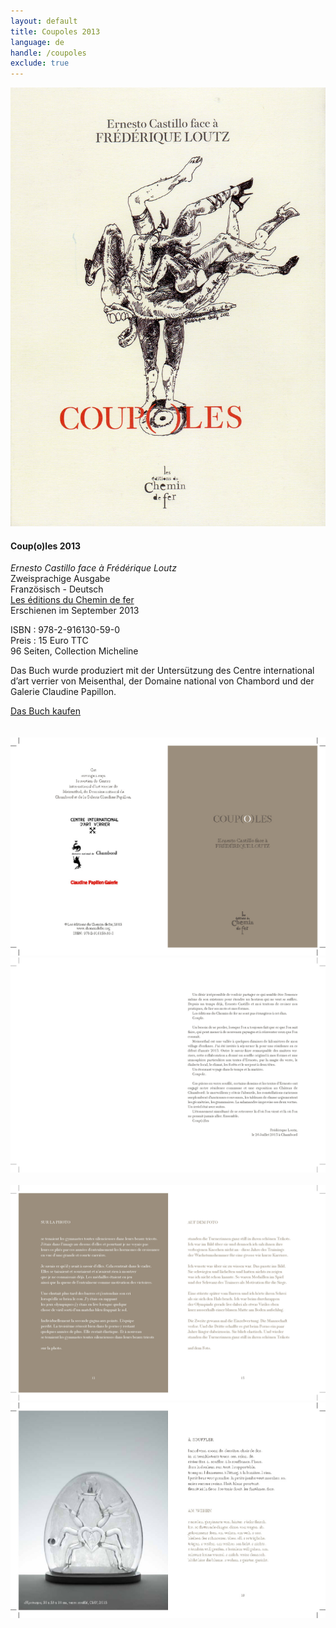 ```yaml
---
layout: default
title: Coupoles 2013
language: de
handle: /coupoles
exclude: true
---
```


<a rel="lightbox" data-lightbox="example-1" href="/images/coupoles-front001.jpg" title="Coupoles Cover"><img src="/images/coupoles-front001.jpg" alt="Coupoles Cover" class="img-left"></a>
#### Coup(o)les 2013  
*Ernesto Castillo face à Frédérique Loutz*  
Zweisprachige Ausgabe  
Französisch - Deutsch  
<a href="http://www.chemindefer.org/catalogue/styled-31/coupoles.html" target="_blank">Les éditions du Chemin de fer</a>  
Erschienen im September 2013  
  
ISBN : 978-2-916130-59-0  
Preis : 15 Euro TTC  
96 Seiten, Collection Micheline  
  
Das Buch wurde produziert mit der Untersützung des Centre international d’art verrier von Meisenthal, der Domaine national von Chambord und der Galerie Claudine Papillon.  
  
<a href="http://www.chemindefer.org/catalogue/styled-31/coupoles.html" target="_blank">Das Buch kaufen</a>  
<br style="clear:both" />
<br style="clear:both" />
<a rel="lightbox" data-lightbox="example-1" href="/images/coupole_Seite_02.jpg" title="Coupoles 2"><img src="/images/coupole_Seite_02.jpg" alt="Coupoles 2" class="img-left2"></a>
<a rel="lightbox" data-lightbox="example-1" href="/images/coupole_Seite_03.jpg" title="Coupoles 3"><img src="/images/coupole_Seite_03.jpg" alt="Coupoles 3" class="img-right2"></a>
<br style="clear:both" />
<br style="clear:both" />
<a rel="lightbox" data-lightbox="example-1" href="/images/coupole_Seite_06.jpg" title="Coupoles 4"><img src="/images/coupole_Seite_06.jpg" alt="Coupoles 4" class="img-left2"></a>
<a rel="lightbox" data-lightbox="example-1" href="/images/coupole_Seite_09.jpg" title="Coupoles 5"><img src="/images/coupole_Seite_09.jpg" alt="Coupoles 5" class="img-right2"></a>
<br style="clear:both" />
<br style="clear:both" />
